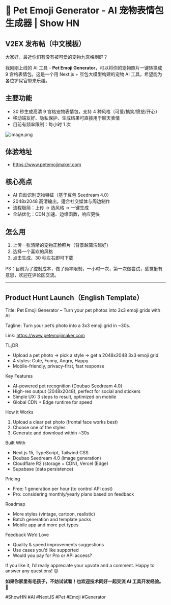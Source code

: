 # 🐾 Pet Emoji Generator - AI 宠物表情包生成器 | Show HN

## V2EX 发布帖（中文模板）

大家好，最近你们有没有被可爱的宠物九宫格刷屏？

我刚刚上线的 AI 工具 - **Pet Emoji Generator**，可以将你的宠物照片一键转换成 9 宫格表情包。这是一个用 Next.js + 豆包大模型构建的宠物 AI 工具，希望能为各位铲屎官带来乐趣。

## 主要功能

- 30 秒生成高清 9 宫格宠物表情包，支持 4 种风格（可爱/搞笑/愤怒/开心）
- 移动端友好、隐私保护、生成结果可直接用于聊天表情
- 目前有频率限制：每小时 1 次

![image.png](https://s2.loli.net/2025/09/18/Q5JHKM4L8TNBbkv.png)

## 体验地址

- https://www.petemojimaker.com

## 核心亮点

- AI 自动识别宠物特征（基于豆包 Seedream 4.0）
- 2048x2048 高清输出，适合社交媒体与周边制作
- 流程极简：上传 → 选风格 → 一键生成
- 全站优化：CDN 加速、边缘函数，响应更快

## 怎么用

1. 上传一张清晰的宠物正脸照片（背景越简洁越好）
2. 选择一个喜欢的风格
3. 点击生成，30 秒左右即可下载

PS：目前为了控制成本，做了频率限制，一小时一次，第一次做尝试，感觉挺有意思，欢迎在评论区交流。

---

## Product Hunt Launch（English Template）

Title: Pet Emoji Generator – Turn your pet photos into 3x3 emoji grids with AI

Tagline: Turn your pet’s photo into a 3x3 emoji grid in ~30s.

Link: https://www.petemojimaker.com

TL;DR

- Upload a pet photo → pick a style → get a 2048x2048 3x3 emoji grid
- 4 styles: Cute, Funny, Angry, Happy
- Mobile-friendly, privacy-first, fast response

Key Features

- AI-powered pet recognition (Doubao Seedream 4.0)
- High-res output (2048x2048), perfect for social and stickers
- Simple UX: 3 steps to result, optimized on mobile
- Global CDN + Edge runtime for speed

How it Works

1. Upload a clear pet photo (frontal face works best)
2. Choose one of the styles
3. Generate and download within ~30s

Built With

- Next.js 15, TypeScript, Tailwind CSS
- Doubao Seedream 4.0 (image generation)
- Cloudflare R2 (storage + CDN), Vercel (Edge)
- Supabase (data persistence)

Pricing

- Free: 1 generation per hour (to control API cost)
- Pro: considering monthly/yearly plans based on feedback

Roadmap

- More styles (vintage, cartoon, realistic)
- Batch generation and template packs
- Mobile app and more pet types

Feedback We’d Love

- Quality & speed improvements suggestions
- Use cases you’d like supported
- Would you pay for Pro or API access?

If you like it, I’d really appreciate your upvote and a comment. Happy to answer any questions! 😊

**如果你家里有毛孩子，不妨试试看！也欢迎技术同好一起交流 AI 工具开发经验。** 🌟

#ShowHN #AI #NextJS #Pet #Emoji #Generator
